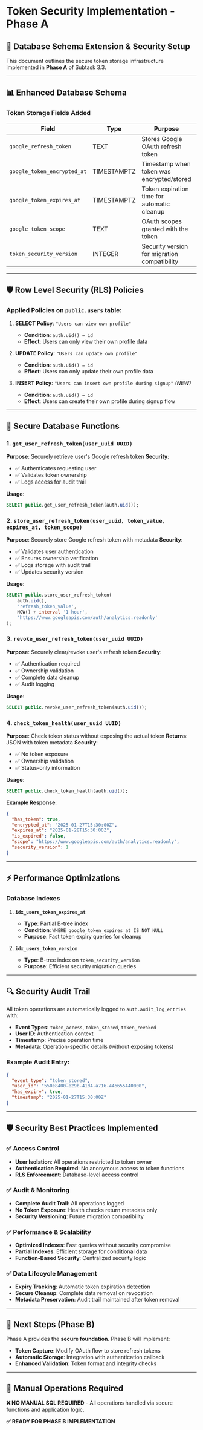 # Token Security Implementation - Phase A

## 🔐 Database Schema Extension & Security Setup

This document outlines the secure token storage infrastructure implemented in **Phase A** of Subtask 3.3.

---

## 📊 Enhanced Database Schema

### Token Storage Fields Added

| Field | Type | Purpose | Security |
|-------|------|---------|----------|
| `google_refresh_token` | TEXT | Stores Google OAuth refresh token | ✅ Existing field |
| `google_token_encrypted_at` | TIMESTAMPTZ | Timestamp when token was encrypted/stored | ✅ Audit trail |
| `google_token_expires_at` | TIMESTAMPTZ | Token expiration time for automatic cleanup | ✅ Lifecycle management |
| `google_token_scope` | TEXT | OAuth scopes granted with the token | ✅ Permission tracking |
| `token_security_version` | INTEGER | Security version for migration compatibility | ✅ Version control |

---

## 🛡️ Row Level Security (RLS) Policies

### Applied Policies on `public.users` table:

1. **SELECT Policy**: `"Users can view own profile"`
   - **Condition**: `auth.uid() = id`
   - **Effect**: Users can only view their own profile data

2. **UPDATE Policy**: `"Users can update own profile"`  
   - **Condition**: `auth.uid() = id`
   - **Effect**: Users can only update their own profile data

3. **INSERT Policy**: `"Users can insert own profile during signup"` *(NEW)*
   - **Condition**: `auth.uid() = id` 
   - **Effect**: Users can create their own profile during signup flow

---

## 🔧 Secure Database Functions

### 1. `get_user_refresh_token(user_uuid UUID)`
**Purpose**: Securely retrieve user's Google refresh token
**Security**: 
- ✅ Authenticates requesting user
- ✅ Validates token ownership
- ✅ Logs access for audit trail

**Usage**:
```sql
SELECT public.get_user_refresh_token(auth.uid());
```

### 2. `store_user_refresh_token(user_uuid, token_value, expires_at, token_scope)`
**Purpose**: Securely store Google refresh token with metadata
**Security**:
- ✅ Validates user authentication
- ✅ Ensures ownership verification
- ✅ Logs storage with audit trail
- ✅ Updates security version

**Usage**:
```sql
SELECT public.store_user_refresh_token(
    auth.uid(), 
    'refresh_token_value',
    NOW() + interval '1 hour',
    'https://www.googleapis.com/auth/analytics.readonly'
);
```

### 3. `revoke_user_refresh_token(user_uuid UUID)`
**Purpose**: Securely clear/revoke user's refresh token
**Security**:
- ✅ Authentication required
- ✅ Ownership validation
- ✅ Complete data cleanup
- ✅ Audit logging

**Usage**:
```sql
SELECT public.revoke_user_refresh_token(auth.uid());
```

### 4. `check_token_health(user_uuid UUID)`
**Purpose**: Check token status without exposing the actual token
**Returns**: JSON with token metadata
**Security**:
- ✅ No token exposure
- ✅ Ownership validation
- ✅ Status-only information

**Usage**:
```sql
SELECT public.check_token_health(auth.uid());
```

**Example Response**:
```json
{
  "has_token": true,
  "encrypted_at": "2025-01-27T15:30:00Z",
  "expires_at": "2025-01-28T15:30:00Z", 
  "is_expired": false,
  "scope": "https://www.googleapis.com/auth/analytics.readonly",
  "security_version": 1
}
```

---

## ⚡ Performance Optimizations

### Database Indexes

1. **`idx_users_token_expires_at`**
   - **Type**: Partial B-tree index
   - **Condition**: `WHERE google_token_expires_at IS NOT NULL`
   - **Purpose**: Fast token expiry queries for cleanup

2. **`idx_users_token_version`**
   - **Type**: B-tree index on `token_security_version`
   - **Purpose**: Efficient security migration queries

---

## 🔍 Security Audit Trail

All token operations are automatically logged to `auth.audit_log_entries` with:

- **Event Types**: `token_access`, `token_stored`, `token_revoked`
- **User ID**: Authentication context
- **Timestamp**: Precise operation time
- **Metadata**: Operation-specific details (without exposing tokens)

### Example Audit Entry:
```json
{
  "event_type": "token_stored",
  "user_id": "550e8400-e29b-41d4-a716-446655440000",
  "has_expiry": true,
  "timestamp": "2025-01-27T15:30:00Z"
}
```

---

## 🛡️ Security Best Practices Implemented

### ✅ Access Control
- **User Isolation**: All operations restricted to token owner
- **Authentication Required**: No anonymous access to token functions
- **RLS Enforcement**: Database-level access control

### ✅ Audit & Monitoring  
- **Complete Audit Trail**: All operations logged
- **No Token Exposure**: Health checks return metadata only
- **Security Versioning**: Future migration compatibility

### ✅ Performance & Scalability
- **Optimized Indexes**: Fast queries without security compromise
- **Partial Indexes**: Efficient storage for conditional data
- **Function-Based Security**: Centralized security logic

### ✅ Data Lifecycle Management
- **Expiry Tracking**: Automatic token expiration detection
- **Secure Cleanup**: Complete data removal on revocation
- **Metadata Preservation**: Audit trail maintained after token removal

---

## 🔄 Next Steps (Phase B)

Phase A provides the **secure foundation**. Phase B will implement:
- **Token Capture**: Modify OAuth flow to store refresh tokens
- **Automatic Storage**: Integration with authentication callback
- **Enhanced Validation**: Token format and integrity checks

---

## 📝 Manual Operations Required

**❌ NO MANUAL SQL REQUIRED** - All operations handled via secure functions and application logic.

**✅ READY FOR PHASE B IMPLEMENTATION** 